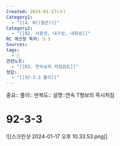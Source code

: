 ```yaml
---
Created: 2024-01-17(수)
Category1:
  - "[[4. RC(철콘)]]"
Category2:
  - "[[02. 사용성, 내구성, 내화성]]"
RC 계산형 목차: 3-3
Sources: 
tags:
  - 🧮
관련노트:
  - "[[R3. 연속보의 처짐검토]]"
정답:
  - "[[92-3-3 풀이]]"
---
```

중요::
풀이::
반복도::
설명::연속 T형보의 즉시처짐


#  92-3-3

![[스크린샷 2024-01-17 오후 10.33.53.png]]